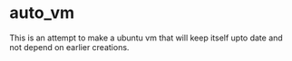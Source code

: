 # auto_vm
This is an attempt to make a ubuntu vm that will keep itself upto date and not depend on earlier creations.

